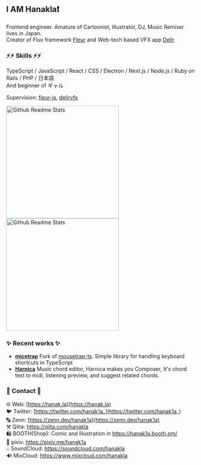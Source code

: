 ## I AM Hanakla❗

Frontend engineer. Amature of Cartoonist, Illustrator, DJ, Music Remixer lives in Japan.  
Creator of Flux framework [Fleur](https://github.com/fleur-js/fleur) and Web-tech based VFX app [Delir](https://delir.studio)

### ⚡⚡ Skills ⚡⚡
TypeScript / JavaScript / React / CSS / Electron / Next.js / Node.js / Ruby on Rails / PHP / 日本語  
And beginner of ギャル

Supervision: [fleur-js](https://github.com/fleur-js), [delirvfx](https://github.com/delirvfx)

<div>
<a href="https://github.com/anuraghazra/github-readme-stats">
  <img width="300" align="top" src="https://github-readme-stats.vercel.app/api?username=hanakla&layout=compact" alt="Github Readme Stats" />
</a>

<a href="https://github.com/anuraghazra/github-readme-stats">
  <img width="300" align="top" src="https://github-readme-stats.vercel.app/api/top-langs?username=hanakla&langs_count=5&layout=compact" alt="Github Readme Stats" />
</a>
</div>


### ✨ Recent works ✨

- **[micetrap](https://github.com/hanakla/micetrap)**
  Fork of [mousetrap-ts](https://github.com/JonWallsten/mousetrap-ts). Simple library for handling keyboard shortcuts in TypeScript
- **[Harnica](https://github.com/hanakla/harnica)**
  Music chord editor, Harnica makes you Composer, It's chord text to midi, listening preview, and suggest related chords.


### 🫰 Contact 🫰

🌐 Web: [https://hanak.la](https://hanak.la)  
🐦 Twitter: [https://twitter.com/hanak1a_](https://twitter.com/hanak1a_)  
🔠 Zenn: [https://zenn.dev/hanak1a](https://zenn.dev/hanak1a)  
⚒️ Qiita: https://qiita.com/hanakla  
🛍️ BOOTH(Shop): Comic and Illustration in https://hanak1a.booth.pm/  
🎨 pixiv: https://pixiv.me/hanak1a  
🎶 SoundCloud: https://soundcloud.com/hanakla  
🔊 MixCloud: https://www.mixcloud.com/hanakla
